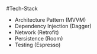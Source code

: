 #Tech-Stack
- Architecture Pattern (MVVM)
- Dependency Injection (Dagger)
- Network (Retrofit)
- Persistence (Room)
- Testing (Espresso)
